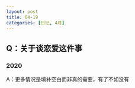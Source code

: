 ```yaml
---
layout: post
title: 04-19
categories: [日记, 4月]
---
```

## Q：关于谈恋爱这件事

### 2020
A：更多情况是填补空白而非真的需要，有了不如没有

